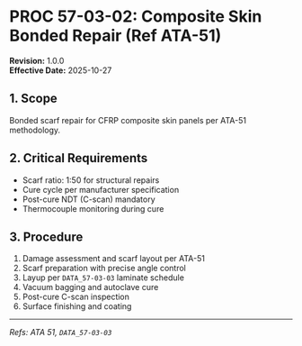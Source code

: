 # PROC 57-03-02: Composite Skin Bonded Repair (Ref ATA-51)

**Revision:** 1.0.0  
**Effective Date:** 2025-10-27

## 1. Scope
Bonded scarf repair for CFRP composite skin panels per ATA-51 methodology.

## 2. Critical Requirements
- Scarf ratio: 1:50 for structural repairs
- Cure cycle per manufacturer specification
- Post-cure NDT (C-scan) mandatory
- Thermocouple monitoring during cure

## 3. Procedure
1. Damage assessment and scarf layout per ATA-51
2. Scarf preparation with precise angle control
3. Layup per `DATA_57-03-03` laminate schedule
4. Vacuum bagging and autoclave cure
5. Post-cure C-scan inspection
6. Surface finishing and coating

---
*Refs: ATA 51, `DATA_57-03-03`*
